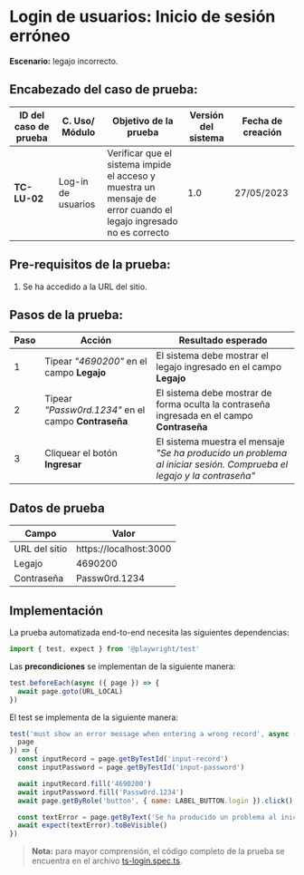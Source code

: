 # Login de usuarios: Inicio de sesión erróneo
**Escenario:** legajo incorrecto.

## Encabezado del caso de prueba:

| ID del caso de prueba | C. Uso/ Módulo | Objetivo de la prueba | Versión del sistema | Fecha de creación |
| --------------------- | -------------- | --------------------- | ------------------- | ----------------- |
| **TC-LU-02**          | Log-in de usuarios | Verificar que el sistema impide el acceso y muestra un mensaje de error cuando el legajo ingresado no es correcto  | 1.0 | 27/05/2023 |

## Pre-requisitos de la prueba:
1. Se ha accedido a la URL del sitio.

## Pasos de la prueba:
| Paso | Acción | Resultado esperado |
| ---- | ------ | ------------------ |
| 1 | Tipear *"4690200"* en el campo **Legajo** | El sistema debe mostrar el legajo ingresado en el campo **Legajo** |
| 2 | Tipear *"Passw0rd.1234"* en el campo **Contraseña** | El sistema debe mostrar de forma oculta la contraseña ingresada en el campo **Contraseña** |
| 3 | Cliquear el botón **Ingresar** | El sistema muestra el mensaje *"Se ha producido un problema al iniciar sesión. Comprueba el legajo y la contraseña"* |


## Datos de prueba
| Campo | Valor |
| ----- | ----- |
| URL del sitio | https://localhost:3000 |
| Legajo | 4690200 |
| Contraseña | Passw0rd.1234 |


## Implementación
La prueba automatizada end-to-end necesita las siguientes dependencias: 
```javascript
import { test, expect } from '@playwright/test'
```
Las **precondiciones** se implementan de la siguiente manera:
```typescript
test.beforeEach(async ({ page }) => {
  await page.goto(URL_LOCAL)
})
```
El test se implementa de la siguiente manera:
```javascript
test('must show an error message when entering a wrong record', async ({
  page
}) => {
  const inputRecord = page.getByTestId('input-record')
  const inputPassword = page.getByTestId('input-password')

  await inputRecord.fill('4690200')
  await inputPassword.fill('Passw0rd.1234')
  await page.getByRole('button', { name: LABEL_BUTTON.login }).click()

  const textError = page.getByText('Se ha producido un problema al iniciar sesión. Comprueba el legajo y la contraseña')
  await expect(textError).toBeVisible()
})
```
> **Nota:** para mayor comprensión, el código completo de la prueba se encuentra en el archivo [ts-login.spec.ts](/e2e/login_test/ts-login.spec.ts).